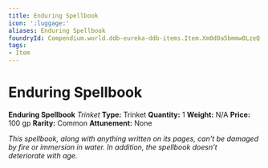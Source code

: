 ```yaml
---
title: Enduring Spellbook
icon: ':luggage:'
aliases: Enduring Spellbook
foundryId: Compendium.world.ddb-eureka-ddb-items.Item.Xm0d0a5bmmw0LzeQ
tags:
- Item
---
```


# Enduring Spellbook

**Enduring Spellbook**
_Trinket_
**Type:** Trinket
**Quantity:** 1
**Weight:** N/A
**Price:** 100 gp
**Rarity:** Common
**Attunement:** None

*This spellbook, along with anything written on its pages, can’t be damaged by fire or immersion in water. In addition, the spellbook doesn’t deteriorate<span class="No-Break"> with age.</span>*